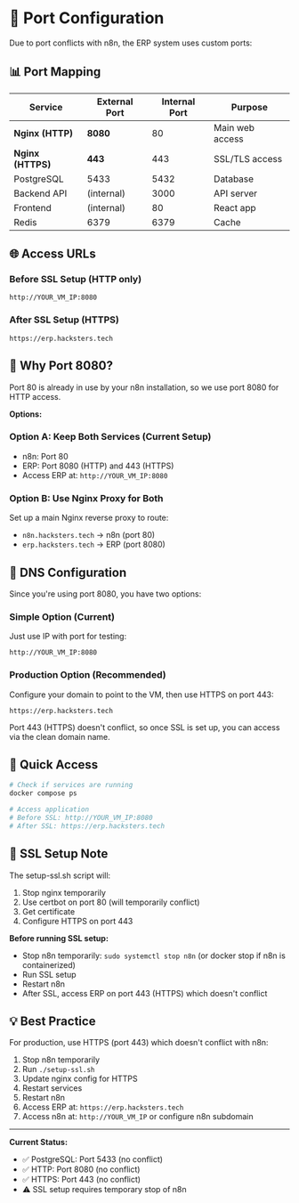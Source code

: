 # 🔌 Port Configuration

Due to port conflicts with n8n, the ERP system uses custom ports:

## 📊 Port Mapping

| Service | External Port | Internal Port | Purpose |
|---------|--------------|---------------|---------|
| **Nginx (HTTP)** | **8080** | 80 | Main web access |
| **Nginx (HTTPS)** | **443** | 443 | SSL/TLS access |
| PostgreSQL | 5433 | 5432 | Database |
| Backend API | (internal) | 3000 | API server |
| Frontend | (internal) | 80 | React app |
| Redis | 6379 | 6379 | Cache |

## 🌐 Access URLs

### Before SSL Setup (HTTP only)
```
http://YOUR_VM_IP:8080
```

### After SSL Setup (HTTPS)
```
https://erp.hacksters.tech
```

## 🔧 Why Port 8080?

Port 80 is already in use by your n8n installation, so we use port 8080 for HTTP access.

**Options:**

### Option A: Keep Both Services (Current Setup)
- n8n: Port 80
- ERP: Port 8080 (HTTP) and 443 (HTTPS)
- Access ERP at: `http://YOUR_VM_IP:8080`

### Option B: Use Nginx Proxy for Both
Set up a main Nginx reverse proxy to route:
- `n8n.hacksters.tech` → n8n (port 80)
- `erp.hacksters.tech` → ERP (port 8080)

## 📝 DNS Configuration

Since you're using port 8080, you have two options:

### Simple Option (Current)
Just use IP with port for testing:
```
http://YOUR_VM_IP:8080
```

### Production Option (Recommended)
Configure your domain to point to the VM, then use HTTPS on port 443:
```
https://erp.hacksters.tech
```

Port 443 (HTTPS) doesn't conflict, so once SSL is set up, you can access via the clean domain name.

## 🚀 Quick Access

```bash
# Check if services are running
docker compose ps

# Access application
# Before SSL: http://YOUR_VM_IP:8080
# After SSL: https://erp.hacksters.tech
```

## 🔐 SSL Setup Note

The setup-ssl.sh script will:
1. Stop nginx temporarily
2. Use certbot on port 80 (will temporarily conflict)
3. Get certificate
4. Configure HTTPS on port 443

**Before running SSL setup:**
- Stop n8n temporarily: `sudo systemctl stop n8n` (or docker stop if n8n is containerized)
- Run SSL setup
- Restart n8n
- After SSL, access ERP on port 443 (HTTPS) which doesn't conflict

## 💡 Best Practice

For production, use HTTPS (port 443) which doesn't conflict with n8n:

1. Stop n8n temporarily
2. Run `./setup-ssl.sh`
3. Update nginx config for HTTPS
4. Restart services
5. Restart n8n
6. Access ERP at: `https://erp.hacksters.tech`
7. Access n8n at: `http://YOUR_VM_IP` or configure n8n subdomain

---

**Current Status:**
- ✅ PostgreSQL: Port 5433 (no conflict)
- ✅ HTTP: Port 8080 (no conflict)
- ✅ HTTPS: Port 443 (no conflict)
- ⚠️ SSL setup requires temporary stop of n8n

